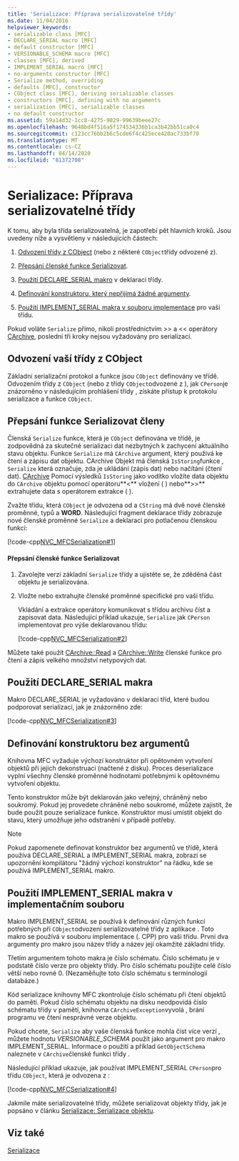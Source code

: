 ```yaml
---
title: 'Serializace: Příprava serializovatelné třídy'
ms.date: 11/04/2016
helpviewer_keywords:
- serializable class [MFC]
- DECLARE_SERIAL macro [MFC]
- default constructor [MFC]
- VERSIONABLE_SCHEMA macro [MFC]
- classes [MFC], derived
- IMPLEMENT_SERIAL macro [MFC]
- no-arguments constructor [MFC]
- Serialize method, overriding
- defaults [MFC], constructor
- CObject class [MFC], deriving serializable classes
- constructors [MFC], defining with no arguments
- serialization [MFC], serializable classes
- no default constructor
ms.assetid: 59a14d32-1cc8-4275-9829-99639beee27c
ms.openlocfilehash: 9648bd4f516a5f174534336b1ca3b42bb51ca0c4
ms.sourcegitcommit: c123cc76bb2b6c5cde6f4c425ece420ac733bf70
ms.translationtype: MT
ms.contentlocale: cs-CZ
ms.lasthandoff: 04/14/2020
ms.locfileid: "81372708"
---
```

# <a name="serialization-making-a-serializable-class"></a>Serializace: Příprava serializovatelné třídy

K tomu, aby byla třída serializovatelná, je zapotřebí pět hlavních kroků. Jsou uvedeny níže a vysvětleny v následujících částech:

1. [Odvození třídy z CObject](#_core_deriving_your_class_from_cobject) (nebo z některé `CObject`třídy odvozené z).

1. [Přepsání členské funkce Serializovat](#_core_overriding_the_serialize_member_function).

1. [Použití DECLARE_SERIAL makro](#_core_using_the_declare_serial_macro) v deklaraci třídy.

1. [Definování konstruktoru, který nepřijímá žádné argumenty](#_core_defining_a_constructor_with_no_arguments).

1. [Použití IMPLEMENT_SERIAL makra v souboru implementace](#_core_using_the_implement_serial_macro_in_the_implementation_file) pro vaši třídu.

Pokud voláte `Serialize` přímo, nikoli prostřednictvím >> a << operátory [CArchive](../mfc/reference/carchive-class.md), poslední tři kroky nejsou vyžadovány pro serializaci.

## <a name="deriving-your-class-from-cobject"></a><a name="_core_deriving_your_class_from_cobject"></a>Odvození vaší třídy z CObject

Základní serializační protokol a funkce jsou `CObject` definovány ve třídě. Odvozením třídy z `CObject` (nebo z třídy `CObject`odvozené z ), jak `CPerson`je znázorněno v následujícím prohlášení třídy , získáte přístup k protokolu serializace a funkce `CObject`.

## <a name="overriding-the-serialize-member-function"></a><a name="_core_overriding_the_serialize_member_function"></a>Přepsání funkce Serializovat členy

Členská `Serialize` funkce, která je `CObject` definována ve třídě, je zodpovědná za skutečné serializaci dat nezbytných k zachycení aktuálního stavu objektu. Funkce `Serialize` má `CArchive` argument, který používá ke čtení a zápisu dat objektu. CArchive Objekt má členská `IsStoring`funkce , `Serialize` která označuje, zda je ukládání (zápis dat) nebo načítání (čtení dat). [CArchive](../mfc/reference/carchive-class.md) Pomocí výsledků `IsStoring` jako vodítko vložíte data objektu do `CArchive` objektu pomocí operátoru**<** vložení ( ) nebo**>>** extrahujete data s operátorem extrakce ( ).

Zvažte třídu, která `CObject` je odvozena od a `CString` má dvě nové členské proměnné, typů a **WORD**. Následující fragment deklarace třídy zobrazuje nové členské proměnné `Serialize` a deklaraci pro potlačenou členskou funkci:

[!code-cpp[NVC_MFCSerialization#1](../mfc/codesnippet/cpp/serialization-making-a-serializable-class_1.h)]

#### <a name="to-override-the-serialize-member-function"></a>Přepsání členské funkce Serializovat

1. Zavolejte verzi základní `Serialize` třídy a ujistěte se, že zděděná část objektu je serializována.

1. Vložte nebo extrahujte členské proměnné specifické pro vaši třídu.

   Vkládání a extrakce operátory komunikovat s třídou archivu číst a zapisovat data. Následující příklad ukazuje, `Serialize` jak `CPerson` implementovat pro výše deklarovanou třídu:

   [!code-cpp[NVC_MFCSerialization#2](../mfc/codesnippet/cpp/serialization-making-a-serializable-class_2.cpp)]

Můžete také použít [CArchive::Read](../mfc/reference/carchive-class.md#read) a [CArchive::Write](../mfc/reference/carchive-class.md#write) členské funkce pro čtení a zápis velkého množství netypových dat.

## <a name="using-the-declare_serial-macro"></a><a name="_core_using_the_declare_serial_macro"></a>Použití DECLARE_SERIAL makra

Makro DECLARE_SERIAL je vyžadováno v deklaraci tříd, které budou podporovat serializaci, jak je znázorněno zde:

[!code-cpp[NVC_MFCSerialization#3](../mfc/codesnippet/cpp/serialization-making-a-serializable-class_3.h)]

## <a name="defining-a-constructor-with-no-arguments"></a><a name="_core_defining_a_constructor_with_no_arguments"></a>Definování konstruktoru bez argumentů

Knihovna MFC vyžaduje výchozí konstruktor při opětovném vytvoření objektů při jejich dekonstruaci (načtené z disku). Proces deserializace vyplní všechny členské proměnné hodnotami potřebnými k opětovnému vytvoření objektu.

Tento konstruktor může být deklarován jako veřejný, chráněný nebo soukromý. Pokud jej provedete chráněné nebo soukromé, můžete zajistit, že bude použit pouze serializace funkce. Konstruktor musí umístit objekt do stavu, který umožňuje jeho odstranění v případě potřeby.

> [!NOTE]
> Pokud zapomenete definovat konstruktor bez argumentů ve třídě, která používá DECLARE_SERIAL a IMPLEMENT_SERIAL makra, zobrazí se upozornění kompilátoru "žádný výchozí konstruktor" na řádku, kde se používá IMPLEMENT_SERIAL makro.

## <a name="using-the-implement_serial-macro-in-the-implementation-file"></a><a name="_core_using_the_implement_serial_macro_in_the_implementation_file"></a>Použití IMPLEMENT_SERIAL makra v implementačním souboru

Makro IMPLEMENT_SERIAL se používá k definování různých funkcí potřebných při `CObject`odvození serializovatelné třídy z aplikace . Toto makro se používá v souboru implementace (. CPP) pro vaši třídu. První dva argumenty pro makro jsou název třídy a název její okamžité základní třídy.

Třetím argumentem tohoto makra je číslo schématu. Číslo schématu je v podstatě číslo verze pro objekty třídy. Pro číslo schématu použijte celé číslo větší nebo rovné 0. (Nezaměňujte toto číslo schématu s terminologií databáze.)

Kód serializace knihovny MFC zkontroluje číslo schématu při čtení objektů do paměti. Pokud číslo schématu objektu na disku neodpovídá číslo schématu třídy v paměti, knihovna `CArchiveException`vyvolá , brání programu ve čtení nesprávné verze objektu.

Pokud chcete, `Serialize` aby vaše členská funkce mohla číst více verzí , můžete hodnotu *VERSIONABLE_SCHEMA* použít jako argument pro makro IMPLEMENT_SERIAL. Informace o použití a příklad `GetObjectSchema` naleznete v `CArchive`členské funkci třídy .

Následující příklad ukazuje, jak používat IMPLEMENT_SERIAL `CPerson`pro třídu `CObject`, která je odvozena z :

[!code-cpp[NVC_MFCSerialization#4](../mfc/codesnippet/cpp/serialization-making-a-serializable-class_4.cpp)]

Jakmile máte serializovatelné třídy, můžete serializovat objekty třídy, jak je popsáno v článku [Serializace: Serializace objektu](../mfc/serialization-serializing-an-object.md).

## <a name="see-also"></a>Viz také

[Serializace](../mfc/serialization-in-mfc.md)
